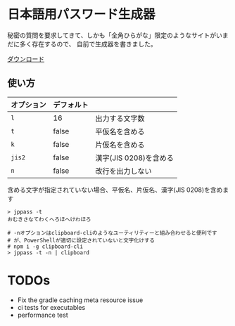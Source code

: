 # 日本語用パスワード生成器

秘密の質問を要求してきて、しかも「全角ひらがな」限定のようなサイトがいまだに多く存在するので、
自前で生成器を書きました。


[ダウンロード](https://github.com/minebreaker/japanese-password/releases)


## 使い方

| オプション | デフォルト ||
|:---|:---|:---|
| `l` | 16 | 出力する文字数 |
| `t` | false | 平仮名を含める |
| `k` | false | 片仮名を含める |
| `jis2` | false | 漢字(JIS 0208)を含める |
| `n` | false | 改行を出力しない |

含める文字が指定されていない場合、平仮名、片仮名、漢字(JIS 0208)を含めます

```
> jppass -t
おむきさなてわくへろほへけわほろ

# -nオプションはclipboard-cliのようなユーティリティーと組み合わせると便利です
# が、PowerShellが適切に設定されていないと文字化けする
# npm i -g clipboard-cli
> jppass -t -n | clipboard
```


# TODOs

* Fix the gradle caching meta resource issue
* ci tests for executables
* performance test
